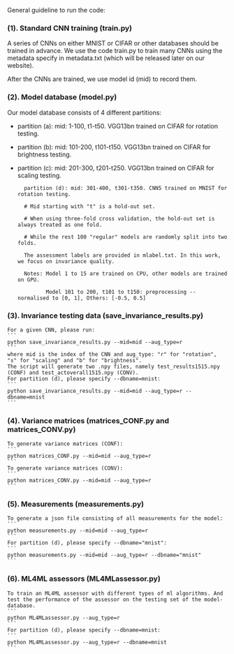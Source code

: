 General guideline to run the code:

### (1). Standard CNN training (train.py)

A series of CNNs on either MNIST or CIFAR or other databases should be trained in advance. We use the code train.py to train many CNNs using the metadata specify in metadata.txt (which will be released later on our website).
    
After the CNNs are trained, we use model id (mid) to record them.


### (2). Model database (model.py)

Our model database consists of 4 different partitions:
    
- partition (a): mid: 1-100, t1-t50. VGG13bn trained on CIFAR for rotation testing.
- partition (b): mid: 101-200, t101-t150. VGG13bn trained on CIFAR for brightness testing.
- partition (c): mid: 201-300, t201-t250. VGG13bn trained on CIFAR for scaling testing.
	    
	    partition (d): mid: 301-400, t301-t350. CNN5 trained on MNIST for rotation testing.
	    
	    # Mid starting with "t" is a hold-out set. 
	    
	    # When using three-fold cross validation, the hold-out set is always treated as one fold.
	    
	    # While the rest 100 "regular" models are randomly split into two folds.
	    
        The assessment labels are provided in mlabel.txt. In this work, we focus on invariance quality.
	
        Notes: Model 1 to 15 are trained on CPU, other models are trained on GPU.
	
               Model 101 to 200, t101 to t150: preprocessing -- normalised to [0, 1], Others: [-0.5, 0.5]


### (3). Invariance testing data (save_invariance_results.py)
    For a given CNN, please run:
    ```
    python save_invariance_results.py --mid=mid --aug_type=r
    ```
    where mid is the index of the CNN and aug_type: "r" for "rotation", "s" for "scaling" and "b" for "brightness".
    The script will generate two .npy files, namely test_results1515.npy (CONF) and test_actoverall1515.npy (CONV).
    For partition (d), please specify --dbname=mnist:
    ```
    python save_invariance_results.py --mid=mid --aug_type=r --dbname=mnist
    ```


### (4). Variance matrices (matrices_CONF.py and matrices_CONV.py)
    To generate variance matrices (CONF):
    ```
    python matrices_CONF.py --mid=mid --aug_type=r
    ```
    To generate variance matrices (CONV):
    ```
    python matrices_CONV.py --mid=mid --aug_type=r
    ```


### (5). Measurements (measurements.py)
    To generate a json file consisting of all measurements for the model:
    ```
    python measurements.py --mid=mid --aug_type=r
    ```
    For partition (d), please specify --dbname="mnist":
    ```
    python measurements.py --mid=mid --aug_type=r --dbname="mnist"
    ```
    
    
### (6). ML4ML assessors (ML4MLassessor.py)
    To train an ML4ML assessor with different types of ml algorithms. And test the performance of the assessor on the testing set of the model-database.
    ```
    python ML4MLassessor.py --aug_type=r
    ```
    For partition (d), please specify --dbname=mnist:
    ```
    python ML4MLassessor.py --aug_type=r --dbname=mnist
    ```

